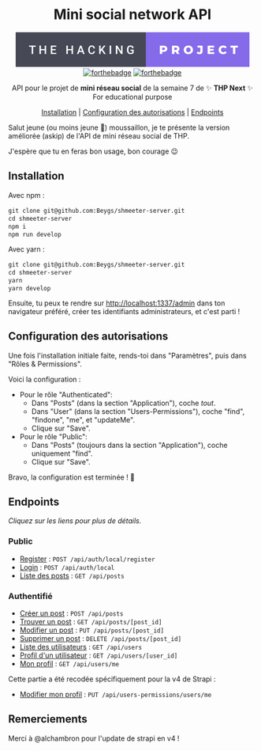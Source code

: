 <div align="center">

# Mini social network API

[![THP Badge](https://raw.githubusercontent.com/Beygs/Beygs/main/assets/the-hacking-project-badge.svg)](https://www.thehackingproject.org/)
[![forthebadge](https://forthebadge.com/images/badges/built-with-love.svg)](https://forthebadge.com)
[![forthebadge](https://forthebadge.com/images/badges/powered-by-black-magic.svg)](https://forthebadge.com)

API pour le projet de **mini réseau social** de la semaine 7 de ✨ **THP Next** ✨<br/>
For educational purpose
  
[Installation](#installation) | 
[Configuration des autorisations](#configuration-des-autorisations) | 
[Endpoints](#endpoints)<br/>

</div>

Salut jeune (ou moins jeune 👴) moussaillon, je te présente la version améliorée (askip) de l'API de mini réseau social de THP.

J'espère que tu en feras bon usage, bon courage 😉

## Installation

Avec npm :
```shell
git clone git@github.com:Beygs/shmeeter-server.git
cd shmeeter-server
npm i
npm run develop
```

Avec yarn :
```shell
git clone git@github.com:Beygs/shmeeter-server.git
cd shmeeter-server
yarn
yarn develop
```

Ensuite, tu peux te rendre sur [http://localhost:1337/admin](http://localhost:1337/admin) dans ton navigateur préféré, créer tes identifiants administrateurs, et c'est parti !

## Configuration des autorisations

Une fois l'installation initiale faite, rends-toi dans "Paramètres", puis dans "Rôles & Permissions".

Voici la configuration :

- Pour le rôle "Authenticated":
  - Dans "Posts" (dans la section "Application"), coche *tout*.
  - Dans "User" (dans la section "Users-Permissions"), coche "find", "findone", "me", et "updateMe".
  - Clique sur "Save".
- Pour le rôle "Public":
  - Dans "Posts" (toujours dans la section "Application"), coche uniquement "find".
  - Clique sur "Save".

Bravo, la configuration est terminée ! 🎉

## Endpoints

*Cliquez sur les liens pour plus de détails.*

### Public

- [Register](./docs/register.md)&nbsp;: `POST /api/auth/local/register`<br/>
- [Login](./docs/login.md)&nbsp;: `POST /api/auth/local`<br/>
- [Liste des posts](./docs/posts/get.md)&nbsp;: `GET /api/posts`<br/>

### Authentifié

- [Créer un post](./docs/posts/post.md)&nbsp;: `POST /api/posts`<br/>
- [Trouver un post](./docs/posts/post_id/get.md)&nbsp;: `GET /api/posts/[post_id]`
- [Modifier un post](./docs/posts.md/post_id/put.md)&nbsp;: `PUT /api/posts/[post_id]`
- [Supprimer un post](./docs/posts/post_id/delete.md)&nbsp;: `DELETE /api/posts/[post_id]`
- [Liste des utilisateurs](./docs/users/get.md)&nbsp;: `GET /api/users`
- [Profil d'un utilisateur](./docs/users/user_id/get.md)&nbsp;: `GET /api/users/[user_id]`
- [Mon profil](./docs/users/me/get.md)&nbsp;: `GET /api/users/me`

Cette partie a été recodée spécifiquement pour la v4 de Strapi :
- [Modifier mon profil](./docs/users/me/put.md)&nbsp;: `PUT /api/users-permissions/users/me`

## Remerciements

Merci à @alchambron pour l'update de strapi en v4 !
